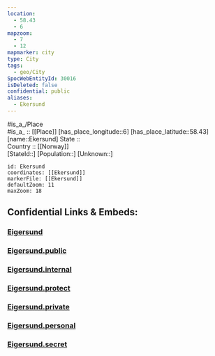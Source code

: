 ```yaml
---
location:
  - 58.43
  - 6
mapzoom:
  - 7
  - 12
mapmarker: city
type: City
tags:
  - geo/City
SpocWebEntityId: 30016
isDeleted: false
confidential: public
aliases:
  - Ekersund
---
```

#is_a_/Place  
#is_a_ :: [[Place]] 
[has_place_longitude::6] 
[has_place_latitude::58.43] 
[name::Ekersund] 
State ::  
Country :: [[Norway]]  
[StateId::] 
[Population::] 
[Unknown::] 


```leaflet
id: Ekersund
coordinates: [[Ekersund]] 
markerFile: [[Ekersund]] 
defaultZoom: 11 
maxZoom: 18
```


## Confidential Links & Embeds: 

### [Eigersund](/_Standards/Earth/Continent/Europe/Europe~North/Norway/Counties~Norway/Rogaland/counties~Rogaland/Eigersund.md) 

### [Eigersund.public](/_public/Earth/Continent/Europe/Europe~North/Norway/Counties~Norway/Rogaland/counties~Rogaland/Eigersund.public.md) 

### [Eigersund.internal](/_internal/Earth/Continent/Europe/Europe~North/Norway/Counties~Norway/Rogaland/counties~Rogaland/Eigersund.internal.md) 

### [Eigersund.protect](/_protect/Earth/Continent/Europe/Europe~North/Norway/Counties~Norway/Rogaland/counties~Rogaland/Eigersund.protect.md) 

### [Eigersund.private](/_private/Earth/Continent/Europe/Europe~North/Norway/Counties~Norway/Rogaland/counties~Rogaland/Eigersund.private.md) 

### [Eigersund.personal](/_personal/Earth/Continent/Europe/Europe~North/Norway/Counties~Norway/Rogaland/counties~Rogaland/Eigersund.personal.md) 

### [Eigersund.secret](/_secret/Earth/Continent/Europe/Europe~North/Norway/Counties~Norway/Rogaland/counties~Rogaland/Eigersund.secret.md)

